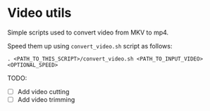 # Video utils


Simple scripts used to convert video from MKV to mp4. 

Speed them up using `convert_video.sh` script as follows: 

```
. <PATH_TO_THIS_SCRIPT>/convert_video.sh <PATH_TO_INPUT_VIDEO> <OPTIONAL_SPEED>
```

TODO: 
- [ ] Add video cutting 
- [ ] Add video trimming
